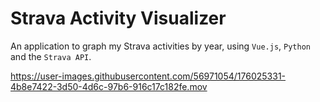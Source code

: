 # Strava Activity Visualizer
An application to graph my Strava activities by year, using `Vue.js`, `Python` and the `Strava API`.


https://user-images.githubusercontent.com/56971054/176025331-4b8e7422-3d50-4d6c-97b6-916c17c182fe.mov

